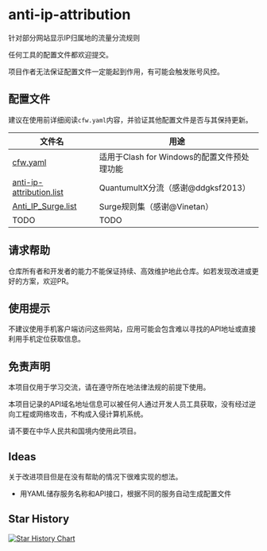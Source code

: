 # anti-ip-attribution
针对部分网站显示IP归属地的流量分流规则

任何工具的配置文件都欢迎提交。

项目作者无法保证配置文件一定能起到作用，有可能会触发账号风控。

## 配置文件
建议在使用前详细阅读`cfw.yaml`内容，并验证其他配置文件是否与其保持更新。

| 文件名               | 用途                                        |
| -------------------- | ------------------------------------------- |
| [cfw.yaml](cfw.yaml) | 适用于Clash for Windows的配置文件预处理功能 |
| [anti-ip-attribution.list](https://raw.githubusercontent.com/ddgksf2013/Cuttlefish/master/Filter/anti-ip-attribution.list)| QuantumultX分流（感谢@ddgksf2013）|
| [Anti_IP_Surge.list](Anti_IP_Surge.list)| Surge规则集（感谢@Vinetan）|
| TODO                 | TODO                                        |

## 请求帮助
仓库所有者和开发者的能力不能保证持续、高效维护地此仓库。如若发现改进或更好的方案，欢迎PR。

## 使用提示
不建议使用手机客户端访问这些网站，应用可能会包含难以寻找的API地址或直接利用手机定位获取信息。

## 免责声明
本项目仅用于学习交流，请在遵守所在地法律法规的前提下使用。

本项目记录的API域名地址信息可以被任何人通过开发人员工具获取，没有经过逆向工程或网络攻击，不构成入侵计算机系统。

请不要在中华人民共和国境内使用此项目。

## Ideas
关于改进项目但是在没有帮助的情况下很难实现的想法。

* 用YAML储存服务名称和API接口，根据不同的服务自动生成配置文件

## Star History
[![Star History Chart](https://api.star-history.com/svg?repos=lwd-temp/anti-ip-attribution&type=Date)](https://star-history.com/#lwd-temp/anti-ip-attribution&Date)
